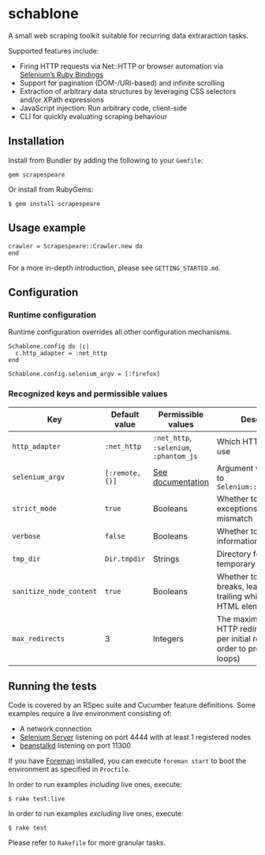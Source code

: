# schablone
A small web scraping toolkit suitable for recurring data extraraction tasks.

Supported features include:

* Firing HTTP requests via Net::HTTP or browser automation via [Selenium’s Ruby Bindings](https://code.google.com/p/selenium/wiki/RubyBindings)
* Support for pagination (DOM-/URI-based) and infinite scrolling
* Extraction of arbitrary data structures by leveraging CSS selectors and/or XPath expressions
* JavaScript injection: Run arbitrary code, client-side
* CLI for quickly evaluating scraping behaviour

## Installation
Install from Bundler by adding the following to your `Gemfile`:

```
gem scrapespeare
```
Or install from RubyGems:

```
$ gem install scrapespeare
```

## Usage example

```
crawler = Scrapespeare::Crawler.new do
end
```
For a more in-depth introduction, please see `GETTING_STARTED.md`.

## Configuration
### Runtime configuration
Runtime configuration overrides all other configuration mechanisms.

```
Schablone.config do |c|
  c.http_adapter = :net_http
end

Schablone.config.selenium_argv = [:firefox]
```

### Recognized keys and permissible values
Key            | Default value | Permissible values | Description               |
-------------- | ------------- | ----------------- | ------------------------- |
`http_adapter` | `:net_http` | `:net_http`, `:selenium`, `:phantom_js` | Which HTTP adapter to use |
`selenium_argv` | `[:remote, {}]` | [See documentation](http://selenium.googlecode.com/git/docs/api/rb/Selenium/WebDriver.html#for-class_method) | Argument vector passed to `Selenium::WebDriver.for`
`strict_mode` | `true` | Booleans | Whether to raise exceptions on selector mismatch |
`verbose` | `false` | Booleans | Whether to print more information |
`tmp_dir` | `Dir.tmpdir` | Strings | Directory for storing temporary states |
`sanitize_node_content` | `true` | Booleans | Whether to strip line-breaks, leading and trailing whitespace from HTML elements’ content |
`max_redirects` | 3 | Integers | The maximal number of HTTP redirects to follow per initial request (in order to prevent redirect loops) |

## Running the tests
Code is covered by an RSpec suite and Cucumber feature definitions.
Some examples require a *live* environment consisting of:

* A network connection
* [Selenium Server](https://code.google.com/p/selenium/wiki/Grid2) listening on port 4444 with at least 1 registered nodes
* [beanstalkd](http://kr.github.io/beanstalkd/) listening on port 11300

If you have [Foreman](https://github.com/ddollar/foreman) installed, you can execute `foreman start` to boot the environment as specified in `Procfile`.

In order to run examples *including* live ones, execute:

```
$ rake test:live
```

In order to run examples *excluding* live ones, execute:

```
$ rake test
```

Please refer to `Rakefile` for more granular tasks.
